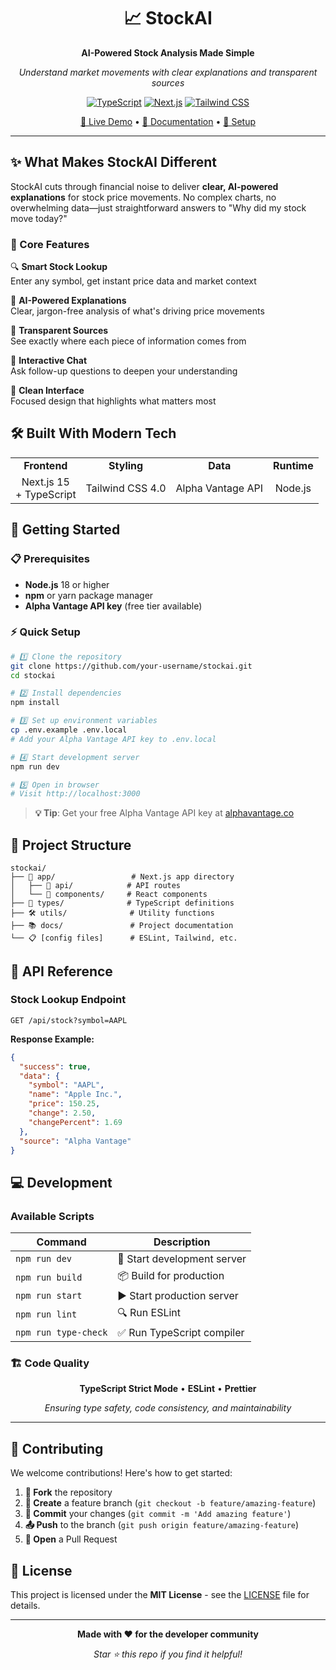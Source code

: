 <div align="center">

# 📈 StockAI

**AI-Powered Stock Analysis Made Simple**

*Understand market movements with clear explanations and transparent sources*

[![TypeScript](https://img.shields.io/badge/TypeScript-007ACC?style=for-the-badge&logo=typescript&logoColor=white)](https://www.typescriptlang.org/)
[![Next.js](https://img.shields.io/badge/Next.js-000000?style=for-the-badge&logo=next.js&logoColor=white)](https://nextjs.org/)
[![Tailwind CSS](https://img.shields.io/badge/Tailwind_CSS-38B2AC?style=for-the-badge&logo=tailwind-css&logoColor=white)](https://tailwindcss.com/)

[🚀 Live Demo](#) • [📖 Documentation](./PRD.md) • [🔧 Setup](#getting-started)

</div>

---

## ✨ What Makes StockAI Different

StockAI cuts through financial noise to deliver **clear, AI-powered explanations** for stock price movements. No complex charts, no overwhelming data—just straightforward answers to "Why did my stock move today?"

### 🎯 Core Features

🔍 **Smart Stock Lookup**  
Enter any symbol, get instant price data and market context

🤖 **AI-Powered Explanations**  
Clear, jargon-free analysis of what's driving price movements  

🔗 **Transparent Sources**  
See exactly where each piece of information comes from

💬 **Interactive Chat**  
Ask follow-up questions to deepen your understanding

🎨 **Clean Interface**  
Focused design that highlights what matters most

## 🛠️ Built With Modern Tech

<table>
<tr>
<td align="center"><strong>Frontend</strong></td>
<td align="center"><strong>Styling</strong></td>
<td align="center"><strong>Data</strong></td>
<td align="center"><strong>Runtime</strong></td>
</tr>
<tr>
<td align="center">Next.js 15<br/>+ TypeScript</td>
<td align="center">Tailwind CSS 4.0</td>
<td align="center">Alpha Vantage API</td>
<td align="center">Node.js</td>
</tr>
</table>

## 🚀 Getting Started

### 📋 Prerequisites
- **Node.js** 18 or higher
- **npm** or yarn package manager
- **Alpha Vantage API key** (free tier available)

### ⚡ Quick Setup

```bash
# 1️⃣ Clone the repository
git clone https://github.com/your-username/stockai.git
cd stockai

# 2️⃣ Install dependencies
npm install

# 3️⃣ Set up environment variables
cp .env.example .env.local
# Add your Alpha Vantage API key to .env.local

# 4️⃣ Start development server
npm run dev

# 5️⃣ Open in browser
# Visit http://localhost:3000
```

> **💡 Tip**: Get your free Alpha Vantage API key at [alphavantage.co](https://www.alphavantage.co/support/#api-key)

## 📁 Project Structure

```
stockai/
├── 📱 app/                 # Next.js app directory
│   ├── 🔌 api/            # API routes
│   └── 🧩 components/     # React components
├── 📝 types/              # TypeScript definitions
├── 🛠️ utils/              # Utility functions
├── 📚 docs/               # Project documentation
└── 📋 [config files]      # ESLint, Tailwind, etc.
```

## 🔌 API Reference

### Stock Lookup Endpoint

```http
GET /api/stock?symbol=AAPL
```

**Response Example:**
```json
{
  "success": true,
  "data": {
    "symbol": "AAPL",
    "name": "Apple Inc.",
    "price": 150.25,
    "change": 2.50,
    "changePercent": 1.69
  },
  "source": "Alpha Vantage"
}
```

## 💻 Development

### Available Scripts

| Command | Description |
|---------|-------------|
| `npm run dev` | 🚀 Start development server |
| `npm run build` | 📦 Build for production |
| `npm run start` | ▶️ Start production server |
| `npm run lint` | 🔍 Run ESLint |
| `npm run type-check` | ✅ Run TypeScript compiler |

### 🏗️ Code Quality

<div align="center">

**TypeScript Strict Mode** • **ESLint** • **Prettier**

*Ensuring type safety, code consistency, and maintainability*

</div>

---

## 🤝 Contributing

We welcome contributions! Here's how to get started:

1. **🍴 Fork** the repository
2. **🌿 Create** a feature branch (`git checkout -b feature/amazing-feature`)  
3. **💾 Commit** your changes (`git commit -m 'Add amazing feature'`)
4. **📤 Push** to the branch (`git push origin feature/amazing-feature`)
5. **🔄 Open** a Pull Request

## 📄 License

This project is licensed under the **MIT License** - see the [LICENSE](LICENSE) file for details.

---

<div align="center">

**Made with ❤️ for the developer community**

*Star ⭐ this repo if you find it helpful!*

</div>